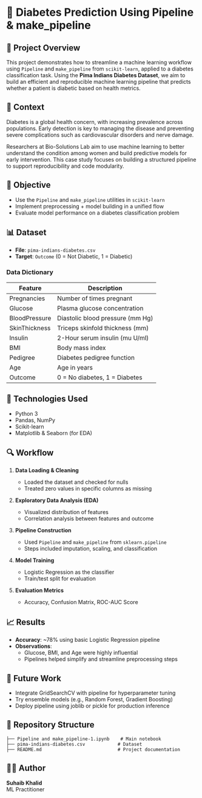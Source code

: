 # 🤖 Diabetes Prediction Using Pipeline & make_pipeline

## 📌 Project Overview

This project demonstrates how to streamline a machine learning workflow using `Pipeline` and `make_pipeline` from `scikit-learn`, applied to a diabetes classification task. Using the **Pima Indians Diabetes Dataset**, we aim to build an efficient and reproducible machine learning pipeline that predicts whether a patient is diabetic based on health metrics.

## 🧪 Context

Diabetes is a global health concern, with increasing prevalence across populations. Early detection is key to managing the disease and preventing severe complications such as cardiovascular disorders and nerve damage.

Researchers at Bio-Solutions Lab aim to use machine learning to better understand the condition among women and build predictive models for early intervention. This case study focuses on building a structured pipeline to support reproducibility and code modularity.

## 🎯 Objective

- Use the `Pipeline` and `make_pipeline` utilities in `scikit-learn`
- Implement preprocessing + model building in a unified flow
- Evaluate model performance on a diabetes classification problem

## 📊 Dataset

- **File**: `pima-indians-diabetes.csv`
- **Target**: `Outcome` (0 = Not Diabetic, 1 = Diabetic)

### Data Dictionary

| Feature         | Description |
|----------------|-------------|
| Pregnancies     | Number of times pregnant |
| Glucose         | Plasma glucose concentration |
| BloodPressure   | Diastolic blood pressure (mm Hg) |
| SkinThickness   | Triceps skinfold thickness (mm) |
| Insulin         | 2-Hour serum insulin (mu U/ml) |
| BMI             | Body mass index |
| Pedigree        | Diabetes pedigree function |
| Age             | Age in years |
| Outcome         | 0 = No diabetes, 1 = Diabetes |

## 🧰 Technologies Used

- Python 3
- Pandas, NumPy
- Scikit-learn
- Matplotlib & Seaborn (for EDA)

## 🔍 Workflow

1. **Data Loading & Cleaning**
   - Loaded the dataset and checked for nulls
   - Treated zero values in specific columns as missing

2. **Exploratory Data Analysis (EDA)**
   - Visualized distribution of features
   - Correlation analysis between features and outcome

3. **Pipeline Construction**
   - Used `Pipeline` and `make_pipeline` from `sklearn.pipeline`
   - Steps included imputation, scaling, and classification

4. **Model Training**
   - Logistic Regression as the classifier
   - Train/test split for evaluation

5. **Evaluation Metrics**
   - Accuracy, Confusion Matrix, ROC-AUC Score

## 📈 Results

- **Accuracy**: ~78% using basic Logistic Regression pipeline
- **Observations**:
  - Glucose, BMI, and Age were highly influential
  - Pipelines helped simplify and streamline preprocessing steps

## 🚀 Future Work

- Integrate GridSearchCV with pipeline for hyperparameter tuning
- Try ensemble models (e.g., Random Forest, Gradient Boosting)
- Deploy pipeline using joblib or pickle for production inference

## 📁 Repository Structure

```
├── Pipeline and make_pipeline-1.ipynb    # Main notebook
├── pima-indians-diabetes.csv            # Dataset
├── README.md                            # Project documentation
```

## 👨‍💻 Author

**Suhaib Khalid**  
ML Practitioner
